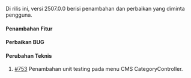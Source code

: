 Di rilis ini, versi 2507.0.0 berisi penambahan dan perbaikan yang diminta pengguna.

#### Penambahan Fitur



#### Perbaikan BUG


#### Perubahan Teknis

1. [#753](https://github.com/OpenSID/OpenKab/issues/753) Penambahan unit testing pada menu CMS CategoryController.